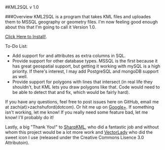 #KML2SQL v 1.0

###Overview
KML2SQL is a program that takes KML files and uploades them to MSSQL geography or geometry files. I'm now feeling good enough about this that I'm going to call it Version 1.0.

[Click Here to Install!](http://goo.gl/arnVS).

To-Do List:

* Add support for <SimpleData> and <Timespan> attributes as extra columns in SQL.
* Provide support for other database types. MSSQL is the first because it has great geospatial support, but getting it working with mySQL is a high priority. If there's interest, I may add PostgreSQL and mongoDB support as well.
* Provide support for polygons with lines that intersect (in real life they shouldn't, but KML lets you draw polygons like that. Code would need to be able to detect that and fix, which would be fairly hard).

If you have any questions, feel free to post issues here on GitHub, email me at zach(at)>zachshuford(dotcom). Or hit me up on [Google+](https://plus.google.com/100663438782533486183). If something isn't working, let me know! If you really need some feature bad, let me know! I'll probably do it!

Lastly, a big "Thank You!" to [SharpKML](http://sharpkml.codeplex.com/), who did a fantastic job and without whom this project would be a lot more work and [VectorLady](http://vectorlady.com/) who did the sweet icon I use (released under the Creative Commons Lisence 3.0 Attributoin).